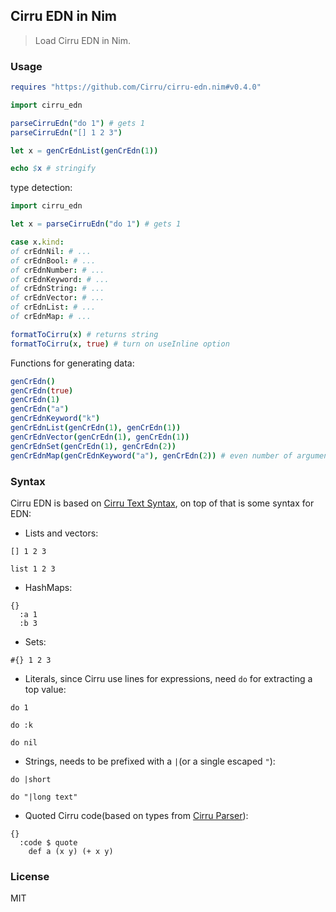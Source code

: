 
Cirru EDN in Nim
----

> Load Cirru EDN in Nim.

### Usage

```nim
requires "https://github.com/Cirru/cirru-edn.nim#v0.4.0"
```

```nim
import cirru_edn

parseCirruEdn("do 1") # gets 1
parseCirruEdn("[] 1 2 3")

let x = genCrEdnList(genCrEdn(1))

echo $x # stringify
```

type detection:

```nim
import cirru_edn

let x = parseCirruEdn("do 1") # gets 1

case x.kind:
of crEdnNil: # ...
of crEdnBool: # ...
of crEdnNumber: # ...
of crEdnKeyword: # ...
of crEdnString: # ...
of crEdnVector: # ...
of crEdnList: # ...
of crEdnMap: # ...

formatToCirru(x) # returns string
formatToCirru(x, true) # turn on useInline option
```

Functions for generating data:

```nim
genCrEdn()
genCrEdn(true)
genCrEdn(1)
genCrEdn("a")
genCrEdnKeyword("k")
genCrEdnList(genCrEdn(1), genCrEdn(1))
genCrEdnVector(genCrEdn(1), genCrEdn(1))
genCrEdnSet(genCrEdn(1), genCrEdn(2))
genCrEdnMap(genCrEdnKeyword("a"), genCrEdn(2)) # even number of arguments
```

### Syntax

Cirru EDN is based on [Cirru Text Syntax](http://text.cirru.org/), on top of that is some syntax for EDN:

- Lists and vectors:

```cirru
[] 1 2 3
```

```cirru
list 1 2 3
```

- HashMaps:

```cirru
{}
  :a 1
  :b 3
```

- Sets:

```cirru
#{} 1 2 3
```

- Literals, since Cirru use lines for expressions, need `do` for extracting a top value:

```cirru
do 1
```

```cirru
do :k
```

```cirru
do nil
```

- Strings, needs to be prefixed with a `|`(or a single escaped `"`):

```cirru
do |short
```

```cirru
do "|long text"
```

- Quoted Cirru code(based on types from [Cirru Parser](https://github.com/Cirru/parser.nim)):

```cirru
{}
  :code $ quote
    def a (x y) (+ x y)
```

### License

MIT
